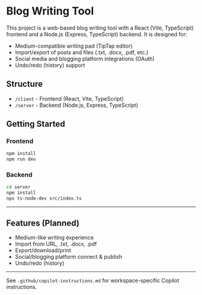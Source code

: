# Blog Writing Tool

This project is a web-based blog writing tool with a React (Vite, TypeScript) frontend and a Node.js (Express, TypeScript) backend. It is designed for:
- Medium-compatible writing pad (TipTap editor)
- Import/export of posts and files (.txt, .docx, .pdf, etc.)
- Social media and blogging platform integrations (OAuth)
- Undo/redo (history) support

## Structure
- `/client` - Frontend (React, Vite, TypeScript)
- `/server` - Backend (Node.js, Express, TypeScript)

## Getting Started

### Frontend
```sh
npm install
npm run dev
```

### Backend
```sh
cd server
npm install
npx ts-node-dev src/index.ts
```

---

## Features (Planned)
- Medium-like writing experience
- Import from URL, .txt, .docx, .pdf
- Export/download/print
- Social/blogging platform connect & publish
- Undo/redo (history)

---

See `.github/copilot-instructions.md` for workspace-specific Copilot instructions.

